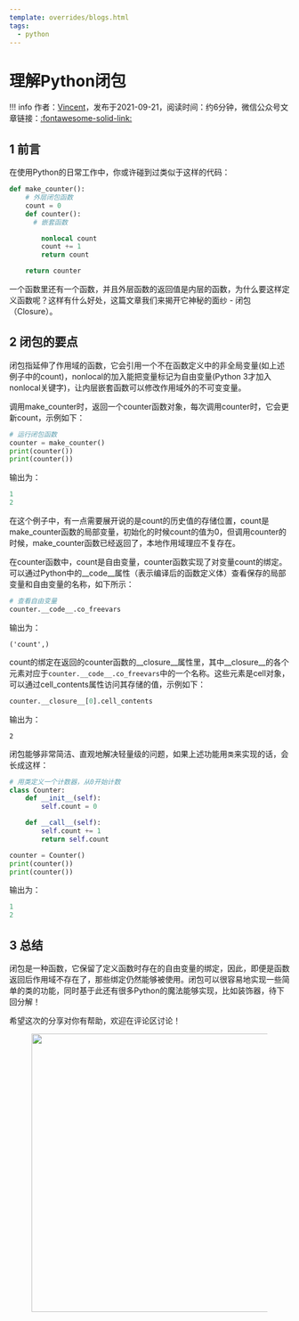```yaml
---
template: overrides/blogs.html
tags:
  - python
---
```


# 理解Python闭包

!!! info
    作者：[Vincent](https://github.com/Realvincentyuan)，发布于2021-09-21，阅读时间：约6分钟，微信公众号文章链接：[:fontawesome-solid-link:](https://mp.weixin.qq.com/s?__biz=MzI4Mjk3NzgxOQ==&mid=2247484557&idx=1&sn=bd624bdb21757e391d01c5ced51cb5f8&chksm=eb90f7f9dce77eef2a8c67bc0d3637e9d90708ffd061ce4773916fa3c58d137e4b859adf1c40&token=1570026209&lang=zh_CN#rd)

## 1 前言

在使用Python的日常工作中，你或许碰到过类似于这样的代码：

```Python
def make_counter():
    # 外层闭包函数
    count = 0
    def counter():
      # 嵌套函数

        nonlocal count
        count += 1
        return count

    return counter
```

一个函数里还有一个函数，并且外层函数的返回值是内层的函数，为什么要这样定义函数呢？这样有什么好处，这篇文章我们来揭开它神秘的面纱 - 闭包（Closure）。

## 2 闭包的要点

闭包指延伸了作用域的函数，它会引用一个不在函数定义中的非全局变量(如上述例子中的count)，nonlocal的加入能把变量标记为自由变量(Python 3才加入nonlocal关键字)，让内层嵌套函数可以修改作用域外的不可变变量。

调用make_counter时，返回一个counter函数对象，每次调用counter时，它会更新count，示例如下：

```Python
# 运行闭包函数
counter = make_counter()
print(counter())
print(counter())
```

输出为：

```python
1
2
```

在这个例子中，有一点需要展开说的是count的历史值的存储位置，count是make_counter函数的局部变量，初始化的时候count的值为0，但调用counter的时候，make_counter函数已经返回了，本地作用域理应不复存在。

在counter函数中，count是自由变量，counter函数实现了对变量count的绑定。可以通过Python中的__code__属性（表示编译后的函数定义体）查看保存的局部变量和自由变量的名称，如下所示：

```Python
# 查看自由变量
counter.__code__.co_freevars
```

输出为：
```
('count',)
```

count的绑定在返回的counter函数的__closure__属性里，其中__closure__的各个元素对应于`counter.__code__.co_freevars`中的一个名称。这些元素是cell对象，可以通过cell_contents属性访问其存储的值，示例如下：

```python
counter.__closure__[0].cell_contents
```

输出为：

```
2
```

闭包能够非常简洁、直观地解决轻量级的问题，如果上述功能用`类`来实现的话，会长成这样：

```Python
# 用类定义一个计数器，从0开始计数
class Counter:
    def __init__(self):
        self.count = 0

    def __call__(self):
        self.count += 1
        return self.count

counter = Counter()
print(counter())
print(counter())
```

输出为：

```Python
1
2
```

## 3 总结

闭包是一种函数，它保留了定义函数时存在的自由变量的绑定，因此，即便是函数返回后作用域不存在了，那些绑定仍然能够被使用。闭包可以很容易地实现一些简单的类的功能，同时基于此还有很多Python的魔法能够实现，比如装饰器，待下回分解！

希望这次的分享对你有帮助，欢迎在评论区讨论！

<figure>
  <img src="https://cdn.jsdelivr.net/gh/BulletTech2021/Pics/2021-6-14/1623639526512-1080P%20(Full%20HD)%20-%20Tail%20Pic.png" width="500" />
</figure>
